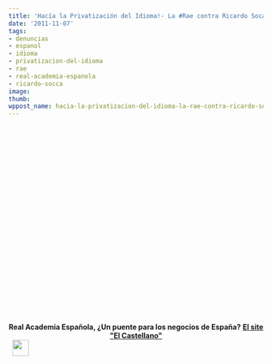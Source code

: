 ```yaml
---
title: 'Hacía la Privatización del Idioma!- La #Rae contra Ricardo Soca'
date: '2011-11-07'
tags:
- denuncias
- espanol
- idioma
- privatizacion-del-idioma
- rae
- real-academia-espanola
- ricardo-socca
image: 
thumb: 
wppost_name: hacia-la-privatizacion-del-idioma-la-rae-contra-ricardo-soca
---
```


<center><object style="height: 390px; width: 640px;" width="640" height="360" classid="clsid:d27cdb6e-ae6d-11cf-96b8-444553540000" codebase="http://download.macromedia.com/pub/shockwave/cabs/flash/swflash.cab#version=6,0,40,0"><param name="allowFullScreen" value="true" /><param name="allowScriptAccess" value="always" /><param name="src" value="https://www.youtube.com/v/WpR53EWLqSo?version=3&amp;feature=player_detailpage" /><param name="allowfullscreen" value="true" /><param name="allowscriptaccess" value="always" /><embed style="height: 390px; width: 640px;" width="640" height="360" type="application/x-shockwave-flash" src="https://www.youtube.com/v/WpR53EWLqSo?version=3&amp;feature=player_detailpage" allowFullScreen="true" allowScriptAccess="always" allowfullscreen="true" allowscriptaccess="always" /></object>
<strong></strong></center><center></center><center></center><center><strong>Real Academia Española, ¿Un puente para los negocios de España?</strong>
<strong> <a href="http://elcastellano.org/" target="_blank">El site "El Castellano"</a></strong></center>&nbsp;

<img class="aligncenter size-full wp-image-214" title="youtube" src="http://partidopirata.com.ar/wp-content/uploads/2010/10/youtube.jpg" alt="" width="32" height="32" />
